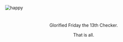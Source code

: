 
![happy](https://github.com/rene-fernando/cursed/assets/102940049/ec101cba-c927-484a-b489-d67a390fe633)
#
<p align="center">
Glorified Friday the 13th Checker.
</p>
<p align="center">
That is all.
</p>
